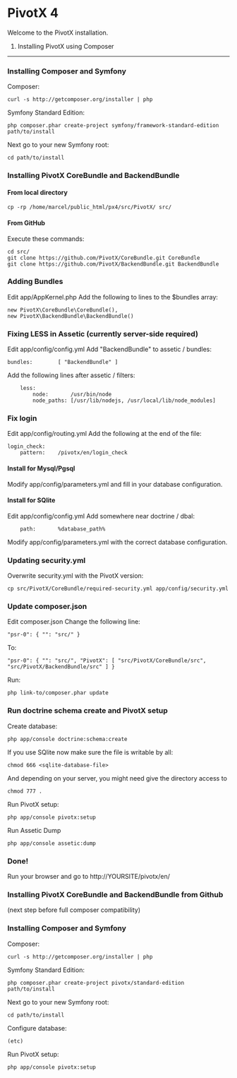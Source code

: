 PivotX 4
========

Welcome to the PivotX installation.



1) Installing PivotX using Composer
-----------------------------------

### Installing Composer and Symfony

Composer:

    curl -s http://getcomposer.org/installer | php

Symfony Standard Edition:

    php composer.phar create-project symfony/framework-standard-edition path/to/install

Next go to your new Symfony root:

    cd path/to/install


### Installing PivotX CoreBundle and BackendBundle 

#### From local directory

    cp -rp /home/marcel/public_html/px4/src/PivotX/ src/

#### From GitHub

Execute these commands:

    cd src/
    git clone https://github.com/PivotX/CoreBundle.git CoreBundle
    git clone https://github.com/PivotX/BackendBundle.git BackendBundle


### Adding Bundles

Edit app/AppKernel.php
Add the following to lines to the $bundles array:

    new PivotX\CoreBundle\CoreBundle(),
    new PivotX\BackendBundle\BackendBundle() 

### Fixing LESS in Assetic (currently server-side required)

Edit app/config/config.yml
Add "BackendBundle" to assetic / bundles:

    bundles:        [ "BackendBundle" ]

Add the following lines after assetic / filters:

        less:
            node:       /usr/bin/node
            node_paths: [/usr/lib/nodejs, /usr/local/lib/node_modules]


### Fix login

Edit app/config/routing.yml
Add the following at the end of the file:

    login_check:
        pattern:    /pivotx/en/login_check


#### Install for Mysql/Pgsql

Modify app/config/parameters.yml and fill in your database configuration.


#### Install for SQlite

Edit app/config/config.yml
Add somewhere near doctrine / dbal:

        path:       %database_path%

Modify app/config/parameters.yml with the correct database configuration.


### Updating security.yml

Overwrite security.yml with the PivotX version:

    cp src/PivotX/CoreBundle/required-security.yml app/config/security.yml 


### Update composer.json

Edit composer.json
Change the following line:

    "psr-0": { "": "src/" }

To:

    "psr-0": { "": "src/", "PivotX": [ "src/PivotX/CoreBundle/src", "src/PivotX/BackendBundle/src" ] }

Run:

    php link-to/composer.phar update


### Run doctrine schema create and PivotX setup

Create database:

    php app/console doctrine:schema:create

If you use SQlite now make sure the file is writable by all:

    chmod 666 <sqlite-database-file>

And depending on your server, you might need give the directory access to

    chmod 777 .

Run PivotX setup:

    php app/console pivotx:setup

Run Assetic Dump

    php app/console assetic:dump


### Done!

Run your browser and go to http://YOURSITE/pivotx/en/


### Installing PivotX CoreBundle and BackendBundle from Github

(next step before full composer compatibility)



### Installing Composer and Symfony

Composer:

    curl -s http://getcomposer.org/installer | php

Symfony Standard Edition:

    php composer.phar create-project pivotx/standard-edition path/to/install

Next go to your new Symfony root:

    cd path/to/install

Configure database:

    (etc)

Run PivotX setup:

    php app/console pivotx:setup
